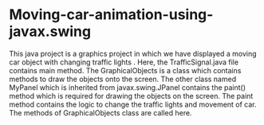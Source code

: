 # Moving-car-animation-using-javax.swing
This java project is a graphics project in which we have displayed a moving car object with changing traffic lights .
Here, the TrafficSignal.java file contains main method. The GraphicalObjects is a class which contains methods to draw the objects onto the screen. 
The other class named MyPanel which is inherited from javax.swing.JPanel contains the paint() method which is required for drawing the objects on the screen.
The paint method contains the logic to change the traffic lights and movement of car. The methods of GraphicalObjects class are called here.
